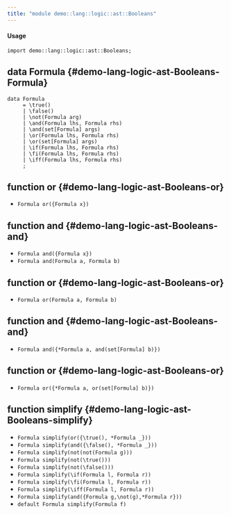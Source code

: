 ```yaml
---
title: "module demo::lang::logic::ast::Booleans"
---
```


#### Usage

`import demo::lang::logic::ast::Booleans;`


## data Formula {#demo-lang-logic-ast-Booleans-Formula}

```rascal
data Formula  
     = \true()
     | \false()
     | \not(Formula arg)
     | \and(Formula lhs, Formula rhs)
     | \and(set[Formula] args)
     | \or(Formula lhs, Formula rhs)
     | \or(set[Formula] args)
     | \if(Formula lhs, Formula rhs)
     | \fi(Formula lhs, Formula rhs)
     | \iff(Formula lhs, Formula rhs)
     ;
```

## function or {#demo-lang-logic-ast-Booleans-or}

* ``Formula or({Formula x})``

## function and {#demo-lang-logic-ast-Booleans-and}

* ``Formula and({Formula x})``
* ``Formula and(Formula a, Formula b)``

## function or {#demo-lang-logic-ast-Booleans-or}

* ``Formula or(Formula a, Formula b)``

## function and {#demo-lang-logic-ast-Booleans-and}

* ``Formula and({*Formula a, and(set[Formula] b)})``

## function or {#demo-lang-logic-ast-Booleans-or}

* ``Formula or({*Formula a, or(set[Formula] b)})``

## function simplify {#demo-lang-logic-ast-Booleans-simplify}

* ``Formula simplify(or({\true(), *Formula _}))``
* ``Formula simplify(and({\false(), *Formula _}))``
* ``Formula simplify(not(not(Formula g)))``
* ``Formula simplify(not(\true()))``
* ``Formula simplify(not(\false()))``
* ``Formula simplify(\if(Formula l, Formula r))``
* ``Formula simplify(\fi(Formula l, Formula r))``
* ``Formula simplify(\iff(Formula l, Formula r))``
* ``Formula simplify(and({Formula g,\not(g),*Formula r}))``
* ``default Formula simplify(Formula f)``

